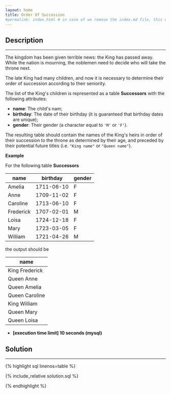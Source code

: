 ```yaml
---
layout: home
title: Order Of Succession
#permalink: index.html # in case of we remove the index.md file, this doc will be the index page
---
```


<div class="row">
<div class="columnStmt" markdown="1">

## Description

---

The kingdom has been given terrible news: the King has passed away. While the nation is mourning, the noblemen need to decide who will take the throne next.

The late King had many children, and now it is necessary to determine their order of succession according to their seniority.

The list of the King's children is represented as a table **Successors** with the following attributes:

- **name**: The child's nam;
- **birthday**: The date of their birthday (it is guaranteed that birthday dates are unique);
- **gender**: Their gender (a character equal to <code>'M'</code> or <code>'F'</code>).

The resulting table should contain the names of the King's heirs in order of their succession to the throne as determined by their age, and preceded by their potential future titles (i.e. <code>"King name"</code> or <code>"Queen name"</code>).

**Example**

For the following table **Successors**

| name      | birthday   | gender |
| --------- | ---------- | ------ |
| Amelia    | 1711-06-10 | F      |
| Anne      | 1709-11-02 | F      |
| Caroline  | 1713-06-10 | F      |
| Frederick | 1707-02-01 | M      |
| Loisa     | 1724-12-18 | F      |
| Mary      | 1723-03-05 | F      |
| William   | 1721-04-26 | M      |

the output should be

| name           |
| -------------- |
| King Frederick |
| Queen Anne     |
| Queen Amelia   |
| Queen Caroline |
| King William   |
| Queen Mary     |
| Queen Loisa    |

- **[execution time limit] 10 seconds (mysql)**

</div>
<div class="columnSol" markdown="1">

## Solution

---

{% highlight sql linenos=table %}

{% include_relative solution.sql %}

{% endhighlight %}

</div>
</div>
